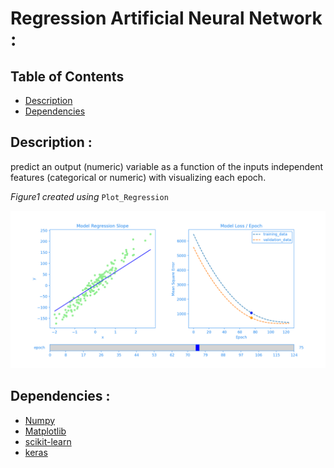 <!--Open Preview (Ctrl+Shift+V)-->
# Regression Artificial Neural Network :

## Table of Contents
* [Description](#description-)
* [Dependencies](#dependencies-)

## Description :
predict an output (numeric) variable as a function of the inputs independent features (categorical or numeric) with visualizing each epoch.

*Figure1 created using* `Plot_Regression`

<img src='Images/Figure_1.png'/>

## Dependencies :
* [Numpy](http://www.numpy.org/)
* [Matplotlib](https://matplotlib.org/)
* [scikit-learn](https://scikit-learn.org/stable/)
* [keras](https://keras.io/about/)

